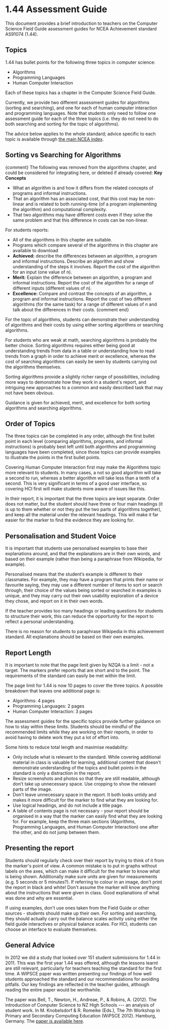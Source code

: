 # 1.44 Assessment Guide

This document provides a brief introduction to teachers on the Computer Science Field Guide assessment guides for NCEA Achievement standard AS91074 (1.44).

## Topics

1.44 has bullet points for the following three topics in computer science:

- Algorithms
- Programming Languages
- Human Computer Interaction

Each of these topics has a chapter in the Computer Science Field Guide.

Currently, we provide two different assessment guides for algorithms (sorting and searching), and one for each of human computer interaction and programming languages. Note that students only need to follow one assessment guide for each of the three topics (i.e. they do not need to do both searching and sorting for the topic of algorithms).

The advice below applies to the whole standard; advice specific to each topic is available through
[the main NCEA index](curriculum-guides/ncea/index.html).


## Sorting vs Searching for Algorithms

{comment}
The following was removed from the algorithms chapter, and could be considered for integrating here, or deleted if already covered:
**Key Concepts**
- What an algorithm is and how it differs from the related concepts of programs and informal instructions.
- That an algorithm has an associated cost, that this cost may be non-linear and is related to both running-time (of a program implementing the algorithm) and computational complexity.
- That two algorithms may have different costs even if they solve the same problem and that this difference in costs can be non-linear.

For students reports:
- All of the algorithms in this chapter are suitable.
- Programs which compare several of the algorithms in this chapter are available to download
- **Achieved:** describe the differences between an algorithm, a program and informal instructions. Describe an algorithm and show understanding of the steps it involves. Report the cost of the algorithm for an input (one value of n).
- **Merit:**  Explain the difference between an algorithm, a program and informal instructions. Report the cost of the algorithm for a range of different inputs (different values of n).
- **Excellence:** Compare and contrast the concepts of an algorithm, a program and informal instructions. Report the cost of two different algorithms (for the same task) for a range of different values of *n* and talk about the differences in their costs.
{comment end}

For the topic of algorithms, students can demonstrate their understanding of algorithms and their costs by using either sorting algorithms or searching algorithms.

For students who are weak at math, searching algorithms is probably the better choice. Sorting algorithms requires either being good at understanding trends from data in a table or understanding how to read trends from a graph in order to achieve merit or excellence, whereas the cost of searching algorithms can easily be seen by students carrying out the algorithms themselves.

Sorting algorithms provide a slightly richer range of possibilities, including more ways to demonstrate how they work in a student's report, and intriguing new approaches to a common and easily described task that may not have been obvious.

Guidance is given for achieved, merit, and excellence for both sorting algorithms and searching algorithms.

## Order of Topics

The three topics can be completed in any order, although the first bullet point in each level (comparing algorithms, programs, and informal instructions) is probably best left until both algorithms and programming languages have been completed, since those topics can provide examples to illustrate the points in the first bullet points.

Covering Human Computer Interaction first may make the Algorithms topic more relevant to students. In many cases, a not so good algorithm will take a second to run, whereas a better algorithm will take less than a tenth of a second. This is very significant in terms of a good user interface, so covering HCI first will make students more aware of issues like this.

In their report, it is important that the three topics are kept separate. Order does not matter, but the student should have three or four main headings (it is up to them whether or not they put the two parts of algorithms together), and keep all the material under the relevant headings. This will make it far easier for the marker to find the evidence they are looking for.

## Personalisation and Student Voice

It is important that students use personalised examples to base their explanations around, and that the explanations are in their own words, and based on their example (rather than being a paraphrase from Wikipedia, for example).

Personalised means that the student’s example is different to their classmates. For example, they may have a program that prints their name or favourite saying, they may use a different number of items to sort or search through, their choice of the values being sorted or searched in examples is unique, and they may carry out their own usability exploration of a device they chose, and report on it in their own words.

If the teacher provides too many headings or leading questions for students to structure their work, this can reduce the opportunity for the report to reflect a personal understanding.

There is no reason for students to paraphrase Wikipedia in this achievement standard. All explanations should be based on their own examples.

## Report Length

It is important to note that the page limit given by NZQA is a limit - not a target. The markers prefer reports that are short and to the point. The requirements of the standard can easily be met within the limit.

The page limit for 1.44 is now 10 pages to cover the three topics. A possible breakdown that leaves one additional page is:

- Algorithms: 4 pages
- Programming Languages: 2 pages
- Human Computer Interaction: 3 pages

The assessment guides for the specific topics provide further guidance on how to stay within these limits. Students should be mindful of the recommended limits while they are working on their reports, in order to avoid having to delete work they put a lot of effort into.

Some hints to reduce total length and maximise readability:

- Only include what is relevant to the standard. While covering additional material in class is valuable for learning, additional content that doesn't demonstrate understanding of the topics and bullet points in the standard is only a distraction in the report.
- Resize screenshots and photos so that they are still readable, although don’t take up unnecessary space. Use cropping to show the relevant parts of the image.
- Don’t leave unnecessary space in the report. It both looks untidy and makes it more difficult for the marker to find what they are looking for.
- Use logical headings, and do not include a title page.
- A table of contents page is not necessary - your report should be organised in a way that the marker can easily find what they are looking for. For example, keep the three main sections (Algorithms, Programming Languages, and Human Computer Interaction) one after the other, and do not jump between them.

## Presenting the report

Students should regularly check over their report by trying to think of it from the marker's point of view. A common mistake is to put in graphs without labels on the axes, which can make it difficult for the marker to know what is being shown. Additionally make sure units are given for measurements (e.g. 5 seconds or 5 minutes?). If referring to colour in an image, don't print the report in black and white! Don't assume the marker will know anything about the instructions that were given in class. Good explanations of what was done and why are essential.

If using examples, don't use ones taken from the Field Guide or other sources - students should make up their own. For sorting and searching, they should actually carry out the balance scales activity using either the field guide interactives or physical balance scales. For HCI, students can choose an interface to evaluate themselves.

## General Advice

In 2012 we did a study that looked over 151 student submissions for 1.44 in 2011. This was the first year 1.44 was offered, although the lessons learnt are still relevant, particularly for teachers teaching the standard for the first time. A WIPSCE paper was written presenting our findings of how well students approached the standard and our recommendations for avoiding pitfalls. Our key findings are reflected in the teacher guides, although reading the entire paper would be worthwhile.

The paper was Bell, T., Newton, H., Andreae, P., & Robins, A. (2012). The introduction of Computer Science to NZ High Schools --- an analysis of student work. In M. Knobelsdorf & R. Romeike (Eds.), The 7th Workshop in Primary and Secondary Computing Education (WiPSCE 2012). Hamburg, Germany. The [paper is available here](https://ir.canterbury.ac.nz/handle/10092/7347).
